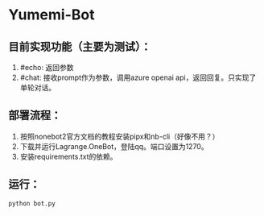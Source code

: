 # Yumemi-Bot

## 目前实现功能（主要为测试）：
1. \#echo: 返回参数
2. \#chat: 接收prompt作为参数，调用azure openai api，返回回复。只实现了单轮对话。

## 部署流程：
1. 按照nonebot2官方文档的教程安装pipx和nb-cli（好像不用？）
2. 下载并运行Lagrange.OneBot，登陆qq。端口设置为1270。
3. 安装requirements.txt的依赖。

## 运行：
```
python bot.py
```